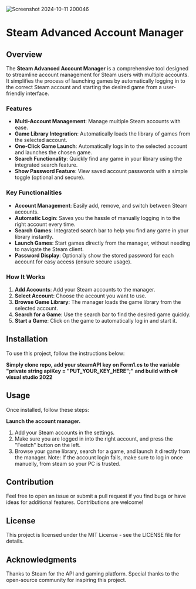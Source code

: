 ![Screenshot 2024-10-11 200046](https://github.com/user-attachments/assets/643ee922-6cbe-4e1e-8ec3-05e273aa8fab)

# Steam Advanced Account Manager

## Overview
The **Steam Advanced Account Manager** is a comprehensive tool designed to streamline account management for Steam users with multiple accounts. It simplifies the process of launching games by automatically logging in to the correct Steam account and starting the desired game from a user-friendly interface.

### Features
- **Multi-Account Management**: Manage multiple Steam accounts with ease.
- **Game Library Integration**: Automatically loads the library of games from the selected account.
- **One-Click Game Launch**: Automatically logs in to the selected account and launches the chosen game.
- **Search Functionality**: Quickly find any game in your library using the integrated search feature.
- **Show Password Feature**: View saved account passwords with a simple toggle (optional and secure).
  
### Key Functionalities
- **Account Management**: Easily add, remove, and switch between Steam accounts.
- **Automatic Login**: Saves you the hassle of manually logging in to the right account every time.
- **Search Games**: Integrated search bar to help you find any game in your library instantly.
- **Launch Games**: Start games directly from the manager, without needing to navigate the Steam client.
- **Password Display**: Optionally show the stored password for each account for easy access (ensure secure usage).

### How It Works
1. **Add Accounts**: Add your Steam accounts to the manager.
2. **Select Account**: Choose the account you want to use.
3. **Browse Game Library**: The manager loads the game library from the selected account.
4. **Search for a Game**: Use the search bar to find the desired game quickly.
5. **Start a Game**: Click on the game to automatically log in and start it.

## Installation

To use this project, follow the instructions below:

 **Simply clone repo, add your steamAPI key on Form1.cs to the variable "private string apiKey = "PUT_YOUR_KEY_HERE";" and build with c# visual studio 2022**

## Usage

Once installed, follow these steps:

**Launch the account manager.**
1. Add your Steam accounts in the settings.
2. Make sure you are logged in into the right account, and press the "Feetch" button on the left.
3. Browse your game library, search for a game, and launch it directly from the manager.
Note: If the account login fails, make sure to log in once manuelly, from steam so your PC is trusted.


## Contribution
Feel free to open an issue or submit a pull request if you find bugs or have ideas for additional features. Contributions are welcome!

## License
This project is licensed under the MIT License - see the LICENSE file for details.

## Acknowledgments
Thanks to Steam for the API and gaming platform.
Special thanks to the open-source community for inspiring this project.

